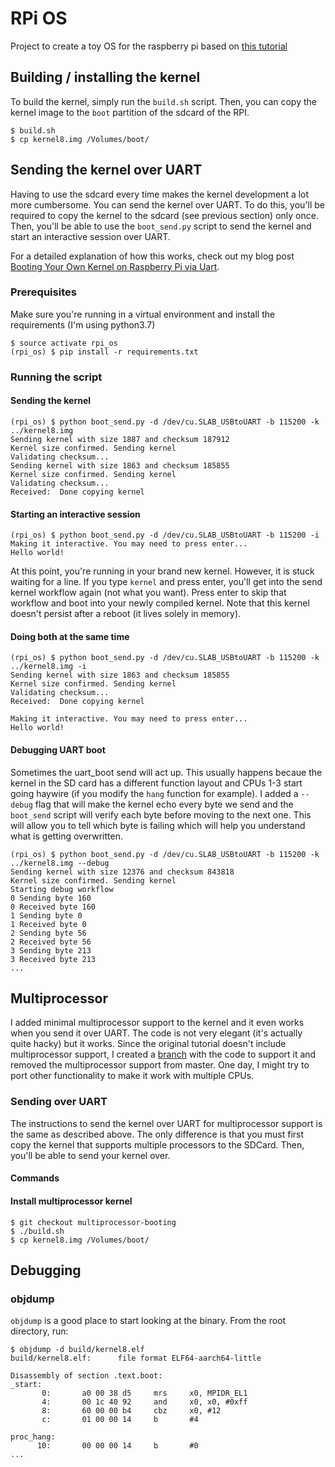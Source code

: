 # RPi OS

Project to create a toy OS for the raspberry pi based on [this tutorial](https://github.com/s-matyukevich/raspberry-pi-os)

## Building / installing the kernel

To build the kernel, simply run the `build.sh` script. Then, you can copy the kernel image to the `boot` partition of the
sdcard of the RPI.

```
$ build.sh
$ cp kernel8.img /Volumes/boot/
```

## Sending the kernel over UART

Having to use the sdcard every time makes the kernel development a lot more cumbersome. You can send the kernel over UART.
To do this, you'll be required to copy the kernel to the sdcard (see previous section) only once. Then, you'll be able to
use the `boot_send.py` script to send the kernel and start an interactive session over UART.

For a detailed explanation of how this works, check out my blog post
[Booting Your Own Kernel on Raspberry Pi via Uart](https://blog.nicolasmesa.co/posts/2019/08/booting-your-own-kernel-on-raspberry-pi-via-uart/).

### Prerequisites

Make sure you're running in a virtual environment and install the requirements (I'm using python3.7)

```
$ source activate rpi_os
(rpi_os) $ pip install -r requirements.txt
```

### Running the script

#### Sending the kernel

```
(rpi_os) $ python boot_send.py -d /dev/cu.SLAB_USBtoUART -b 115200 -k ../kernel8.img
Sending kernel with size 1887 and checksum 187912
Kernel size confirmed. Sending kernel
Validating checksum...
Sending kernel with size 1863 and checksum 185855
Kernel size confirmed. Sending kernel
Validating checksum...
Received:  Done copying kernel
```

#### Starting an interactive session

```
(rpi_os) $ python boot_send.py -d /dev/cu.SLAB_USBtoUART -b 115200 -i
Making it interactive. You may need to press enter...
Hello world!
```

At this point, you're running in your brand new kernel. However, it is stuck waiting for a line. If you type `kernel` and press
enter, you'll get into the send kernel workflow again (not what you want). Press enter to skip that workflow and boot into your
newly compiled kernel. Note that this kernel doesn't persist after a reboot (it lives solely in memory).

#### Doing both at the same time

```
(rpi_os) $ python boot_send.py -d /dev/cu.SLAB_USBtoUART -b 115200 -k ../kernel8.img -i
Sending kernel with size 1863 and checksum 185855
Kernel size confirmed. Sending kernel
Validating checksum...
Received:  Done copying kernel

Making it interactive. You may need to press enter...
Hello world!
```

#### Debugging UART boot

Sometimes the uart_boot send will act up. This usually happens becaue the kernel in the SD card has a different function layout and
CPUs 1-3 start going haywire (if you modify the `hang` function for example). I added a `--debug` flag that will make the kernel
echo every byte we send and the `boot_send` script will verify each byte before moving to the next one. This will allow you to
tell which byte is failing which will help you understand what is getting overwritten.

```
(rpi_os) $ python boot_send.py -d /dev/cu.SLAB_USBtoUART -b 115200 -k ../kernel8.img --debug
Sending kernel with size 12376 and checksum 843818
Kernel size confirmed. Sending kernel
Starting debug workflow
0 Sending byte 160
0 Received byte 160
1 Sending byte 0
1 Received byte 0
2 Sending byte 56
2 Received byte 56
3 Sending byte 213
3 Received byte 213
...
```

## Multiprocessor

I added minimal multiprocessor support to the kernel and it even works when you send it over UART. The code is not very elegant
(it's actually quite hacky) but it works. Since the original tutorial doesn't include multiprocessor support, I created a
[branch](https://github.com/nicolasmesa/PiOS/tree/multiprocessor-booting) with the code to support it and removed the
multiprocessor support from master. One day, I might try to port other functionality to make it work with multiple CPUs.

### Sending over UART

The instructions to send the kernel over UART for multiprocessor support is the same as described above. The only difference is
that you must first copy the kernel that supports multiple processors to the SDCard. Then, you'll be able to send your kernel over.

#### Commands

#### Install multiprocessor kernel

```
$ git checkout multiprocessor-booting
$ ./build.sh
$ cp kernel8.img /Volumes/boot/
```

## Debugging

### objdump

`objdump` is a good place to start looking at the binary. From the root directory, run:

```
$ objdump -d build/kernel8.elf
build/kernel8.elf:      file format ELF64-aarch64-little

Disassembly of section .text.boot:
_start:
       0:       a0 00 38 d5     mrs     x0, MPIDR_EL1
       4:       00 1c 40 92     and     x0, x0, #0xff
       8:       60 00 00 b4     cbz     x0, #12
       c:       01 00 00 14     b       #4

proc_hang:
      10:       00 00 00 14     b       #0
...
```

